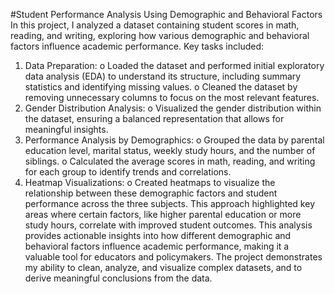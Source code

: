#Student Performance Analysis Using Demographic and Behavioral Factors
In this project, I analyzed a dataset containing student scores in math, reading, and writing, exploring how various demographic and behavioral factors influence academic performance. Key tasks included:
1.	Data Preparation:
o	Loaded the dataset and performed initial exploratory data analysis (EDA) to understand its structure, including summary statistics and identifying missing values.
o	Cleaned the dataset by removing unnecessary columns to focus on the most relevant features.
2.	Gender Distribution Analysis:
o	Visualized the gender distribution within the dataset, ensuring a balanced representation that allows for meaningful insights.
3.	Performance Analysis by Demographics:
o	Grouped the data by parental education level, marital status, weekly study hours, and the number of siblings.
o	Calculated the average scores in math, reading, and writing for each group to identify trends and correlations.
4.	Heatmap Visualizations:
o	Created heatmaps to visualize the relationship between these demographic factors and student performance across the three subjects. This approach highlighted key areas where certain factors, like higher parental education or more study hours, correlate with improved student outcomes.
This analysis provides actionable insights into how different demographic and behavioral factors influence academic performance, making it a valuable tool for educators and policymakers. The project demonstrates my ability to clean, analyze, and visualize complex datasets, and to derive meaningful conclusions from the data.

